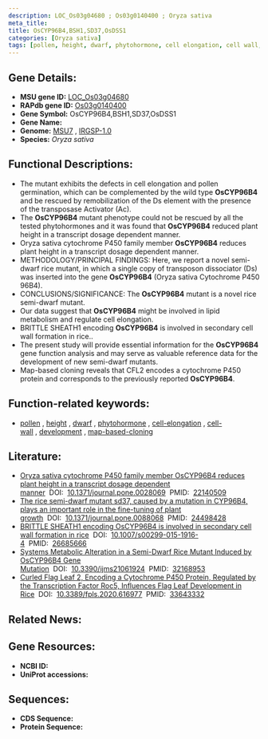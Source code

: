 ```yaml
---
description: LOC_Os03g04680 ; Os03g0140400 ; Oryza sativa
meta_title:
title: OsCYP96B4,BSH1,SD37,OsDSS1
categories: [Oryza sativa]
tags: [pollen, height, dwarf, phytohormone, cell elongation, cell wall, development, map-based cloning]
---
```


## Gene Details:
- **MSU gene ID:** [LOC_Os03g04680](http://rice.uga.edu/cgi-bin/ORF_infopage.cgi?orf=LOC_Os03g04680)  
- **RAPdb gene ID:** [Os03g0140400](https://rapdb.dna.affrc.go.jp/locus/?name=Os03g0140400)  
- **Gene Symbol:** OsCYP96B4,BSH1,SD37,OsDSS1
- **Gene Name:**
- **Genome:**  [MSU7](http://rice.uga.edu/)&nbsp;,&nbsp;[IRGSP-1.0](https://rapdb.dna.affrc.go.jp/download/irgsp1.html)
- **Species:** *Oryza sativa*

## Functional Descriptions:
   - The mutant exhibits the defects in cell elongation and pollen germination, which can be complemented by the wild type **OsCYP96B4** and be rescued by remobilization of the Ds element with the presence of the transposase Activator (Ac).
   - The **OsCYP96B4** mutant phenotype could not be rescued by all the tested phytohormones and it was found that **OsCYP96B4** reduced plant height in a transcript dosage dependent manner.
   - Oryza sativa cytochrome P450 family member **OsCYP96B4** reduces plant height in a transcript dosage dependent manner.
   - METHODOLOGY/PRINCIPAL FINDINGS: Here, we report a novel semi-dwarf rice mutant, in which a single copy of transposon dissociator (Ds) was inserted into the gene **OsCYP96B4** (Oryza sativa Cytochrome P450 96B4).
   - CONCLUSIONS/SIGNIFICANCE: The **OsCYP96B4** mutant is a novel rice semi-dwarf mutant.
   - Our data suggest that **OsCYP96B4** might be involved in lipid metabolism and regulate cell elongation.
   - BRITTLE SHEATH1 encoding **OsCYP96B4** is involved in secondary cell wall formation in rice..
   - The present study will provide essential information for the **OsCYP96B4** gene function analysis and may serve as valuable reference data for the development of new semi-dwarf mutants.
   - Map-based cloning reveals that CFL2 encodes a cytochrome P450 protein and corresponds to the previously reported **OsCYP96B4**.

## Function-related keywords:
   - [pollen](/tags/pollen/)&nbsp;,&nbsp;[height](/tags/height/)&nbsp;,&nbsp;[dwarf](/tags/dwarf/)&nbsp;,&nbsp;[phytohormone](/tags/phytohormone/)&nbsp;,&nbsp;[cell-elongation](/tags/cell-elongation/)&nbsp;,&nbsp;[cell-wall](/tags/cell-wall/)&nbsp;,&nbsp;[development](/tags/development/)&nbsp;,&nbsp;[map-based-cloning](/tags/map-based-cloning/)

## Literature:
   - [Oryza sativa cytochrome P450 family member OsCYP96B4 reduces plant height in a transcript dosage dependent manner](https://www.doi.org/10.1371/journal.pone.0028069)&nbsp;&nbsp;DOI:&nbsp;&nbsp;[10.1371/journal.pone.0028069](https://www.doi.org/10.1371/journal.pone.0028069)&nbsp;&nbsp;PMID:&nbsp;&nbsp;[22140509](https://pubmed.ncbi.nlm.nih.gov/22140509/)
   - [The rice semi-dwarf mutant sd37, caused by a mutation in CYP96B4, plays an important role in the fine-tuning of plant growth](https://www.doi.org/10.1371/journal.pone.0088068)&nbsp;&nbsp;DOI:&nbsp;&nbsp;[10.1371/journal.pone.0088068](https://www.doi.org/10.1371/journal.pone.0088068)&nbsp;&nbsp;PMID:&nbsp;&nbsp;[24498428](https://pubmed.ncbi.nlm.nih.gov/24498428/)
   - [BRITTLE SHEATH1 encoding OsCYP96B4 is involved in secondary cell wall formation in rice](https://www.doi.org/10.1007/s00299-015-1916-4)&nbsp;&nbsp;DOI:&nbsp;&nbsp;[10.1007/s00299-015-1916-4](https://www.doi.org/10.1007/s00299-015-1916-4)&nbsp;&nbsp;PMID:&nbsp;&nbsp;[26685666](https://pubmed.ncbi.nlm.nih.gov/26685666/)
   - [Systems Metabolic Alteration in a Semi-Dwarf Rice Mutant Induced by OsCYP96B4 Gene Mutation](https://www.doi.org/10.3390/ijms21061924)&nbsp;&nbsp;DOI:&nbsp;&nbsp;[10.3390/ijms21061924](https://www.doi.org/10.3390/ijms21061924)&nbsp;&nbsp;PMID:&nbsp;&nbsp;[32168953](https://pubmed.ncbi.nlm.nih.gov/32168953/)
   - [Curled Flag Leaf 2, Encoding a Cytochrome P450 Protein, Regulated by the Transcription Factor Roc5, Influences Flag Leaf Development in Rice](https://www.doi.org/10.3389/fpls.2020.616977)&nbsp;&nbsp;DOI:&nbsp;&nbsp;[10.3389/fpls.2020.616977](https://www.doi.org/10.3389/fpls.2020.616977)&nbsp;&nbsp;PMID:&nbsp;&nbsp;[33643332](https://pubmed.ncbi.nlm.nih.gov/33643332/)

## Related News:

## Gene Resources:
- **NCBI ID:**  []()
- **UniProt accessions:** [](https://www.uniprot.org/uniprotkb//entry)

## Sequences:
- **CDS Sequence:**
- **Protein Sequence:**
